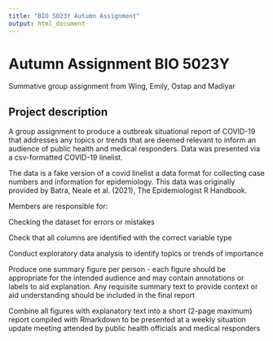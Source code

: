 ```yaml
---
title: "BIO 5023Y Autumn Assignment"
output: html_document
---
```

# Autumn Assignment BIO 5023Y 
Summative group assignment from Wing, Emily, Ostap and Madiyar


## Project description

A group assignment to produce a outbreak situational report of COVID-19 that addresses any topics or trends that are deemed relevant to inform an audience of public health and medical responders. Data was presented via a csv-formatted COVID-19 linelist.

The data is a fake version of a covid linelist a data format for collecting case numbers and information for epidemiology. This data was originally provided by Batra, Neale et al. (2021), The Epidemiologist R Handbook.

Members are responsible for:

Checking the dataset for errors or mistakes

Check that all columns are identified with the correct variable type

Conduct exploratory data analysis to identify topics or trends of importance

Produce one summary figure per person - each figure should be appropriate for the intended audience and may contain annotations or labels to aid explanation. Any requisite summary text to provide context or aid understanding should be included in the final report

Combine all figures with explanatory text into a short (2-page maximum) report compiled with Rmarkdown to be presented at a weekly situation update meeting attended by public health officials and medical responders